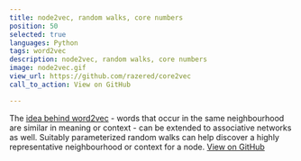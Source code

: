 ```yaml
---
title: node2vec, random walks, core numbers 
position: 50
selected: true
languages: Python
tags: word2vec
description: node2vec, random walks, core numbers 
image: node2vec.gif
view_url: https://github.com/razered/core2vec
call_to_action: View on GitHub

---
```


The [idea behind word2vec](https://en.wikipedia.org/wiki/Distributional_semantics#Distributional_hypothesis) - words that occur in the same neighbourhood are similar in meaning or context - can be extended to associative networks as well. Suitably parameterized random walks can help discover a highly representative neighbourhood or context for a node. [View on GitHub](https://github.com/razered/core2vec)